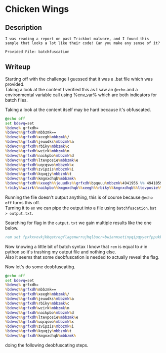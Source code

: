 # Chicken Wings

## Description
```
I was reading a report on past Trickbot malware, and I found this sample that looks a lot like their code! Can you make any sense of it? 

Provided File: batchfuscation
```

## Writeup
Starting off with the challenge I guessed that it was a .bat file which was provided. <br/>
Taking a look at the content I verified this as I saw an `@echo` and a environmental variable call using %env_var% which are both indicators for batch files. <br/>

Taking a look at the content itself may be hard because it's obfuscated. <br/>
```bat
@echo off
set bdevq=set
%bdevq% grfxdh= 
%bdevq%%grfxdh%mbbzmk==
%bdevq%%grfxdh%xeegh%mbbzmk%/
%bdevq%%grfxdh%jeuudks%mbbzmk%a
%bdevq%%grfxdh%rbiky%mbbzmk%c
%bdevq%%grfxdh%wzirk%mbbzmk%m
%bdevq%%grfxdh%naikpbo%mbbzmk%d
%bdevq%%grfxdh%ltevposie%mbbzmk%e
%bdevq%%grfxdh%uqcqswo%mbbzmk%x
%bdevq%%grfxdh%zvipzis%mbbzmk%i
%bdevq%%grfxdh%kquqjy%mbbzmk%t
%bdevq%%grfxdh%kmgnxdhqb%mbbzmk% 
%bdevq%%grfxdh%%xeegh%%jeuudks%%grfxdh%bpquuu%mbbzmk%4941956 %% 4941859
%rbiky%%wzirk%%naikpbo%%kmgnxdhqb%%xeegh%%rbiky%%kmgnxdhqb%%ltevposie%%uqcqswo%%zvipzis%%kquqjy%%kmgnxdhqb%%bpquuu%
```

Running the file doesn't output anything, this is of course because `@echo off` turns this off. <br/>
Turning it to `on` we can pipe the output into a file using `batchfuscation.bat > output.txt`. <br/>

Searching for flag in the `output.txt` we gain multiple results like the one below. <br/>
```bat
rem set fpxkxvovkjkbqetregflagenwrrujhqlbucr=bwiannsetinyqipqyyerfppukhzqjpugogktrlqzybzijbhcsvhoiksgelgryr 
```

Now knowing a little bit of batch syntax I know that `rem` is equal to `#` in python so it's trashing my output file and nothing else. <br/>
Also it seems that some deobfuscation is needed to actually reveal the flag. <br/>

Now let's do some deobfuscatibg. <br/>
```bat
@echo off
set bdevq=set
%bdevq% grfxdh= 
%bdevq%%grfxdh%mbbzmk==
%bdevq%%grfxdh%xeegh%mbbzmk%/
%bdevq%%grfxdh%jeuudks%mbbzmk%a
%bdevq%%grfxdh%rbiky%mbbzmk%c
%bdevq%%grfxdh%wzirk%mbbzmk%m
%bdevq%%grfxdh%naikpbo%mbbzmk%d
%bdevq%%grfxdh%ltevposie%mbbzmk%e
%bdevq%%grfxdh%uqcqswo%mbbzmk%x
%bdevq%%grfxdh%zvipzis%mbbzmk%i
%bdevq%%grfxdh%kquqjy%mbbzmk%t
%bdevq%%grfxdh%kmgnxdhqb%mbbzmk% 
```

doing the following deobfuscating steps.

